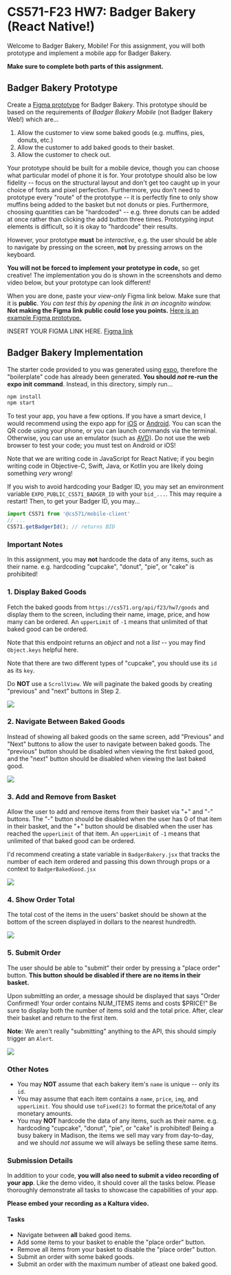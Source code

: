 # CS571-F23 HW7: Badger Bakery (React Native!)

Welcome to Badger Bakery, Mobile! For this assignment, you will both prototype and implement a mobile app for Badger Bakery.

**Make sure to complete both parts of this assignment.**

## Badger Bakery Prototype

Create a [Figma prototype](http://figma.com/) for Badger Bakery. This prototype should be based on the requirements of *Badger Bakery Mobile* (not Badger Bakery Web!) which are...

1. Allow the customer to view some baked goods (e.g. muffins, pies, donuts, etc.)
2. Allow the customer to add baked goods to their basket.
2. Allow the customer to check out.

Your prototype should be built for a mobile device, though you can choose what particular model of phone it is for. Your prototype should also be low fidelity -- focus on the structural layout and don't get too caught up in your choice of fonts and pixel perfection. Furthermore, you don't need to prototype every "route" of the prototype -- it is perfectly fine to only show muffins being added to the basket but not donuts or pies. Furthermore, choosing quantities can be "hardcoded" -- e.g. three donuts can be added at once rather than clicking the add button three times. Prototyping input elements is difficult, so it is okay to "hardcode" their results.

However, your prototype **must** be *interactive*, e.g. the user should be able to navigate by pressing on the screen, **not** by pressing arrows on the keyboard.

**You will not be forced to implement your prototype in code,** so get creative! The implementation you do is shown in the screenshots and demo video below, but your prototype can look different!

When you are done, paste your *view-only* Figma link below. Make sure that it is **public**. *You can test this by opening the link in an incognito window.* **Not making the Figma link public could lose you points.** [Here is an example Figma prototype.](https://www.figma.com/file/dD7xbQEJWanguhnfwNFf40/BadgerChat-Mobile?node-id=0%3A1&t=7VTTaZERjsAKAgxs-1)

INSERT YOUR FIGMA LINK HERE.
[Figma link](https://www.figma.com/file/jAmQYmNZhUusCPWrIqbYAR/Hw7-CS571?type=design&node-id=0%3A1&mode=design&t=osVMYVg5V85PJqjU-1)

## Badger Bakery Implementation

The starter code provided to you was generated using [expo](https://expo.dev/), therefore the "boilerplate" code has already been generated. **You should *not* re-run the expo init command**. Instead, in this directory, simply run...

```bash
npm install
npm start
```

To test your app, you have a few options. If you have a smart device, I would recommend using the expo app for [iOS](https://apps.apple.com/us/app/expo-go/id982107779) or [Android](https://play.google.com/store/apps/details?id=host.exp.exponent&hl=en_US&gl=US). You can scan the QR code using your phone, or you can launch commands via the terminal. Otherwise, you can use an emulator (such as [AVD](https://developer.android.com/studio/run/emulator)). Do not use the web browser to test your code; you must test on Android or iOS!

Note that we are writing code in JavaScript for React Native; if you begin writing code in Objective-C, Swift, Java, or Kotlin you are likely doing something *very* wrong!

If you wish to avoid hardcoding your Badger ID, you may set an environment variable `EXPO_PUBLIC_CS571_BADGER_ID` with your `bid_...`. This may require a restart! Then, to get your Badger ID, you may...

```js
import CS571 from '@cs571/mobile-client'
// ...
CS571.getBadgerId(); // returns BID
```

### Important Notes
In this assignment, you may **not** hardcode the data of any items, such as their name. e.g. hardcoding "cupcake", "donut", "pie", or "cake" is prohibited!

### 1. Display Baked Goods

Fetch the baked goods from `https://cs571.org/api/f23/hw7/goods` and display them to the screen, including their name, image, price, and how many can be ordered. An `upperLimit` of `-1` means that unlimited of that baked good can be ordered.

Note that this endpoint returns an *object* and not a *list* -- you may find `Object.keys` helpful here.

Note that there are two different types of "cupcake", you should use its `id` as its `key`.

Do **NOT** use a `ScrollView`. We will paginate the baked goods by creating "previous" and "next" buttons in Step 2.

![](_figures/step1.png)

### 2. Navigate Between Baked Goods

Instead of showing all baked goods on the same screen, add "Previous" and "Next" buttons to allow the user to navigate between baked goods. The "previous" button should be disabled when viewing the first baked good, and the "next" button should be disabled when viewing the last baked good.

![](_figures/step2.png)

### 3. Add and Remove from Basket

Allow the user to add and remove items from their basket via "+" and "-" buttons. The "-" button should be disabled when the user has 0 of that item in their basket, and the "+" button should be disabled when the user has reached the `upperLimit` of that item. An `upperLimit` of `-1` means that unlimited of that baked good can be ordered.

I'd recommend creating a state variable in `BadgerBakery.jsx` that tracks the number of each item ordered and passing this down through props or a context to `BadgerBakedGood.jsx`

![](_figures/step3.png)

### 4. Show Order Total

The total cost of the items in the users' basket should be shown at the bottom of the screen displayed in dollars to the nearest hundredth.

![](_figures/step4.png)

### 5. Submit Order

The user should be able to "submit" their order by pressing a "place order" button. **This button should be disabled if there are no items in their basket.**

Upon submitting an order, a message should be displayed that says "Order Confirmed! Your order contains NUM_ITEMS items and costs $PRICE!" Be sure to display both the number of items sold and the total price. After, clear their basket and return to the first item.

**Note:** We aren't really "submitting" anything to the API, this should simply trigger an `Alert`.

![](_figures/step5.png)

### Other Notes
 - You may **NOT** assume that each bakery item's `name` is unique -- only its `id`. 
 - You may assume that each item contains a `name`, `price`, `img`, and `upperLimit`. You should use `toFixed(2)` to format the price/total of any monetary amounts.
 - You may **NOT** hardcode the data of any items, such as their name. e.g. hardcoding "cupcake", "donut", "pie", or "cake" is prohibited! Being a busy bakery in Madison, the items we sell may vary from day-to-day, and we should *not* assume we will always be selling these same items.

### Submission Details
In addition to your code, **you will also need to submit a video recording of your app**. Like the demo video, it should cover all the tasks below. Please thoroughly demonstrate all tasks to showcase the capabilities of your app.

**Please embed your recording as a Kaltura video.**

#### Tasks 
 - Navigate between **all** baked good items.
 - Add some items to your basket to enable the "place order" button.
 - Remove all items from your basket to disable the "place order" button.
 - Submit an order with some baked goods.
 - Submit an order with the maximum number of atleast one baked good.
